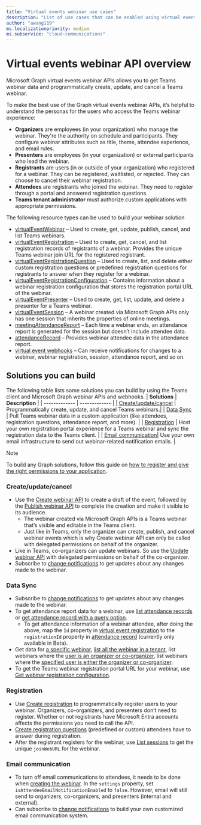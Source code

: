 ```yaml
---
title: "Virtual events webinar use cases"
description: "List of use cases that can be enabled using virtual events webinar APIs"
author: "awang119"
ms.localizationpriority: medium
ms.subservice: "cloud-communications"
---
```

# Virtual events webinar API overview
Microsoft Graph virtual events webinar APIs allows you to get Teams webinar data and programmatically create, update, and cancel a Teams webinar.

To make the best use of the Graph virtual events webinar APIs, it’s helpful to understand the personas for the users who access the Teams webinar experience: 

- **Organizers** are employees (in your organization) who manage the webinar. They're the authority on schedule and participants. They configure webinar attributes such as title, theme, attendee experience, and email rules.   
- **Presenters** are employees (in your organization) or external participants who lead the webinar.   
- **Registrants** are users (in or outside of your organization) who registered for a webinar. They can be registered, waitlisted, or rejected. They can choose to cancel their webinar registration.   
- **Attendees** are registrants who joined the webinar. They need to register through a portal and answered registration questions. 
- **Teams tenant administrator** must authorize custom applications with appropriate permissions.

The following resource types can be used to build your webinar solution 
- [virtualEventWebinar](../api-reference/v1.0/resources/virtualeventwebinar.md) – Used to create, get, update, publish, cancel, and list Teams webinars.  
- [virtualEventRegistration](../api-reference/v1.0/resources/virtualeventregistration.md) – Used to create, get, cancel, and list registration records of registrants of a webinar. Provides the unique Teams webinar join URL for the registered registrant. 
- [virtualEventRegistrationQuestion](../api-reference/v1.0/resources/virtualeventregistrationquestionbase.md) – Used to create, list, and delete either custom registration questions or predefined registration questions for registrants to answer when they register for a webinar.  
- [virtualEventRegistrationConfiguration](../api-reference/v1.0/resources/virtualeventwebinarregistrationconfiguration.md) – Contains information about a webinar registration configuration that stores the registration portal URL of the webinar.  
- [virtualEventPresenter](../api-reference/v1.0/resources/virtualeventpresenter.md) – Used to create, get, list, update, and delete a presenter for a Teams webinar. 
- [virtualEventSession](../api-reference/v1.0/resources/virtualeventsession.md)  – A webinar created via Microsoft Graph APIs only has one session that inherits the properties of online meetings. 
- [meetingAttendanceReport](../api-reference/v1.0/resources/meetingattendancereport.md) – Each time a webinar ends, an attendance report is generated for the session but doesn’t include attendee data.   
- [attendanceRecord](../api-reference/v1.0/resources/attendancerecord.md) – Provides webinar attendee data in the attendance report.  
- [virtual event webhooks](/concepts/changenotifications-for-virtualevent.md) – Can receive notifications for changes to a webinar, webinar registration, session, attendance report, and so on.  


## Solutions you can build 
The following table lists some solutions you can build by using the Teams client and Microsoft Graph webinar APIs and webhooks. 
| **Solutions**      | **Description**    |
| ------------- | ------------- |
| [Create/update/cancel](#createupdatecancel) | Programmatically create, update, and cancel Teams webinars.|
| [Data Sync](#data-sync) | Pull Teams webinar data in a custom application (like attendees, registration questions, attendance report, and more).  |
| [Registration](#registration)  | Host your own registration portal experience for a Teams webinar and sync the registration data to the Teams client. |
| [Email communication](#email-communication)| Use your own email infrastructure to send out webinar-related notification emails. |

> [!NOTE]
>To build any Graph solutions, follow this guide on [how to register and give the right permissions to your application](/concepts/auth/auth-concepts.md). 

### Create/update/cancel 
- Use the [Create webinar API](../api-reference/v1.0/api/virtualeventsroot-post-webinars.md) to create a draft of the event, followed by the [Publish webinar API](../api-reference/v1.0/api/virtualeventwebinar-publish.md) to complete the creation and make it visible to its audience.
   - The webinar created via Microsoft Graph APIs is a Teams webinar that’s visible and editable in the Teams client. 
   - Just like in Teams, only the organizer can create, publish, and cancel webinar events which is why Create webinar API can only be called with delegated permissions on behalf of the organizer.  
- Like in Teams, co-organizers can update webinars. So use the [Update webinar API](../api-reference/v1.0/api/virtualeventwebinar-update.md) with delegated permissions on behalf of the co-organizer.
- Subscribe to [change notifications](/concepts/changenotifications-for-virtualevent.md#subscribable-virtual-events) to get updates about any changes made to the webinar.  

### Data Sync 
- Subscribe to [change notifications](/concepts/changenotifications-for-virtualevent#subscribable-virtual-events.md) to get updates about any changes made to the webinar.
- To get attendance report data for a webinar, use [list attendance records](../api-reference/v1.0/api/attendancerecord-list.md) or [get attendance record with a query option](../api-reference/v1.0/api/meetingattendancereport-get.md#example-2-get-the-attendance-report-for-a-webinar-session-by-id).
  - To get attendance information of a webinar attendee, after doing the above, map the `Id` property in [virtual event registration](../api-reference/v1.0/resources/virtualeventregistration.md) to the `registrationId` property in [attendance record](../api-reference/beta/resources/attendancerecord.md) (currently only available in Beta).
- Get data for [a specific webinar](../api-reference/v1.0/api/virtualeventwebinar-get.md), [list all the webinar in a tenant](../api-reference/v1.0/api/virtualeventsroot-list-webinars.md), list webinars where the [user is an organizer or co-organizer](../api-reference/v1.0/api/virtualeventwebinar-getbyuserrole.md), list webinars where the [specified user is either the organizer or co-organizer](../api-reference/v1.0/api/virtualeventwebinar-getbyuseridandrole.md).  
- To get the Teams webinar registration portal URL for your webinar, use [Get webinar registration configuration](../api-reference/v1.0/api/virtualeventwebinarregistrationconfiguration-get.md). 

### Registration  
- Use [Create registration](../api-reference/v1.0/api/virtualeventwebinar-post-registrations.md) to programmatically register users to your webinar. Organizers, co-organizers, and presenters don’t need to register. Whether or not registrants have Microsoft Entra accounts affects the permissions you need to call the API. 
- [Create registration questions](../api-reference/v1.0/api/virtualeventregistrationconfiguration-post-questions.md) (predefined or custom) attendees have to answer during registration. 
- After the registrant registers for the webinar, use [List sessions](../api-reference/v1.0/api/virtualeventregistration-list-sessions.md) to get the unique `joinWebURL` for the webinar. 

### Email communication
- To turn off email communications to attendees, it needs to be done when [creating the webinar](../api-reference/v1.0/api/virtualeventsroot-post-webinars.md). In the `settings` property, set `isAttendeeEmailNotificationEnabled` to `false`. However, email will still send to organizers, co-organizers, and presenters (internal and external).
- Can subscribe to [change notifications](/concepts/changenotifications-for-virtualevent.md#subscribable-virtual-events) to build your own customized email communication system. 
